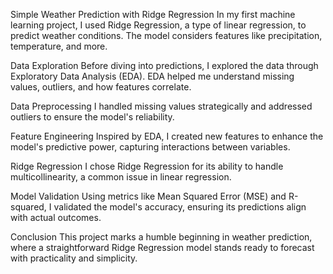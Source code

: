 Simple Weather Prediction with Ridge Regression
In my first machine learning project, I used Ridge Regression, a type of linear regression, to predict weather conditions. The model considers features like precipitation, temperature, and more.

Data Exploration
Before diving into predictions, I explored the data through Exploratory Data Analysis (EDA). EDA helped me understand missing values, outliers, and how features correlate.

Data Preprocessing
I handled missing values strategically and addressed outliers to ensure the model's reliability.

Feature Engineering
Inspired by EDA, I created new features to enhance the model's predictive power, capturing interactions between variables.

Ridge Regression
I chose Ridge Regression for its ability to handle multicollinearity, a common issue in linear regression.

Model Validation
Using metrics like Mean Squared Error (MSE) and R-squared, I validated the model's accuracy, ensuring its predictions align with actual outcomes.

Conclusion
This project marks a humble beginning in weather prediction, where a straightforward Ridge Regression model stands ready to forecast with practicality and simplicity.
